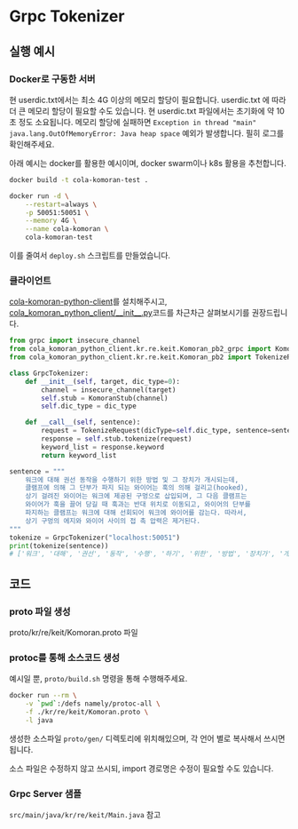 # Grpc Tokenizer

## 실행 예시

### Docker로 구동한 서버

현 userdic.txt에서는 최소 4G 이상의 메모리 할당이 필요합니다. userdic.txt 에 따라 더 큰 메모리 할당이 필요할 수도 있습니다. 현 userdic.txt 파일에서는 초기화에 약 10초 정도 소요됩니다. 메모리 할당에 실패하면 `Exception in thread "main" java.lang.OutOfMemoryError: Java heap space` 예외가 발생합니다. 필히 로그를 확인해주세요.

아래 예시는 docker를 활용한 예시이며, docker swarm이나 k8s 활용을 추천합니다.

```bash
docker build -t cola-komoran-test .

docker run -d \
    --restart=always \
    -p 50051:50051 \
    --memory 4G \
    --name cola-komoran \
    cola-komoran-test 
```

이를 줄여서 `deploy.sh` 스크립트를 만들었습니다.


### 클라이언트

[cola-komoran-python-client](https://github.com/euclidsoft/cola-komoran-python-client)를 설치해주시고, [cola\_komoran\_python\_client/\_\_init\_\_.py](https://github.com/euclidsoft/cola-komoran-python-client/blob/master/cola_komoran_python_client/__init__.py)코드를 차근차근 살펴보시기를 권장드립니다.

```python
from grpc import insecure_channel
from cola_komoran_python_client.kr.re.keit.Komoran_pb2_grpc import KomoranStub
from cola_komoran_python_client.kr.re.keit.Komoran_pb2 import TokenizeRequest

class GrpcTokenizer:
    def __init__(self, target, dic_type=0):
        channel = insecure_channel(target)
        self.stub = KomoranStub(channel)
        self.dic_type = dic_type

    def __call__(self, sentence):
        request = TokenizeRequest(dicType=self.dic_type, sentence=sentence)
        response = self.stub.tokenize(request)
        keyword_list = response.keyword
        return keyword_list
```

```python
sentence = """
    워크에 대해 권선 동작을 수행하기 위한 방법 및 그 장치가 개시되는데,
    클램프에 의해 그 단부가 파지 되는 와이어는 훅의 의해 걸리고(hooked),
    상기 걸려진 와이어는 워크에 제공된 구멍으로 삽입되며, 그 다음 클램프는
    와이어가 훅을 끌어 당길 때 훅과는 반대 위치로 이동되고, 와이어의 단부를
    파지하는 클램프는 워크에 대해 선회되어 워크에 와이어를 감는다. 따라서,
    상기 구멍의 에지와 와이어 사이의 접 촉 압력은 제거된다.
"""
tokenize = GrpcTokenizer("localhost:50051")
print(tokenize(sentence))
# ['워크', '대해', '권선', '동작', '수행', '하기', '위한', '방법', '장치가', '개시', '클램프', '의해', '단부', '파지', '와이어', '훅', '의해', '걸리', '상기', '와이어', '워크', '제공', '구멍', '삽입', '다음', '클램프', '와이어', '당기', '훅', '반대', '위치', '이동', '와이어', '단부', '파지', '클램프', '워크', '대해', '선회', '워크', '와이어', '상기', '구멍', '에지', '와 와', '이어', '사이', '접', '압력', '제거']
```


## 코드

### proto 파일 생성

proto/kr/re/keit/Komoran.proto 파일

### protoc를 통해 소스코드 생성

예시일 뿐, `proto/build.sh` 명령을 통해 수행해주세요.

```sh
docker run --rm \
    -v `pwd`:/defs namely/protoc-all \
    -f ./kr/re/keit/Komoran.proto \
    -l java
```

생성한 소스파일 `proto/gen/` 디렉토리에 위치해있으며, 각 언어 별로 복사해서 쓰시면 됩니다.

소스 파일은 수정하지 않고 쓰시되, import 경로명은 수정이 필요할 수도 있습니다.

### Grpc Server 샘플

`src/main/java/kr/re/keit/Main.java` 참고

